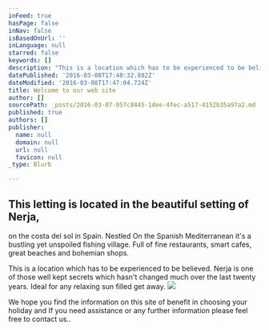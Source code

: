 ```yaml
---
inFeed: true
hasPage: false
inNav: false
isBasedOnUrl: ''
inLanguage: null
starred: false
keywords: []
description: "This is a location which has to be experienced to be believed. Nerja is one of those well kept secrets which hasn't changed much over the last twenty years. Ideal for any relaxing sun filled get away."
datePublished: '2016-03-08T17:48:32.882Z'
dateModified: '2016-03-08T17:47:04.724Z'
title: Welcome to our web site
author: []
sourcePath: _posts/2016-03-07-057c8445-1dee-4fec-a517-4152b35a97a2.md
published: true
authors: []
publisher:
  name: null
  domain: null
  url: null
  favicon: null
_type: Blurb

---
```

## This letting is located in the beautiful setting of Nerja, 

on the costa del sol in Spain. Nestled On the Spanish Mediterranean it's a bustling yet unspoiled fishing village. Full of fine restaurants, smart cafes, great beaches and bohemian shops.

This is a location which has to be experienced to be believed. Nerja is one of those well kept secrets which hasn't changed much over the last twenty years. Ideal for any relaxing sun filled get away.
![](https://s3-us-west-2.amazonaws.com/the-grid-img/p/1ff6f085a1ac2d9506ef93ecafdb00d37357cc94.jpg)

We hope you find the information on this site of benefit in choosing your holiday and If you need assistance or any further information please feel free to contact us..
